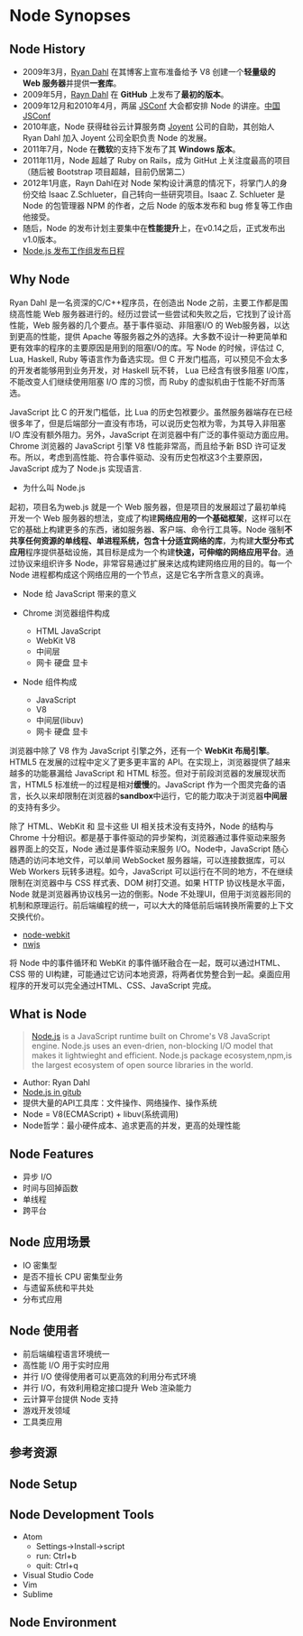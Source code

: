 # Node Synopses

## Node History

- 2009年3月，[Ryan Dahl](http://tinyclouds.org/) 在其博客上宣布准备给予 V8 创建一个**轻量级的 Web 服务器**并提供**一套库**。
- 2009年5月，[Rayn Dahl](https://github.com/ry) 在 **GitHub** 上发布了**最初的版本**。
- 2009年12月和2010年4月，两届 [JSConf](http://jsconf.com/) 大会都安排 Node 的讲座。[中国 JSConf](http://jsconf.cn/)
- 2010年底，Node 获得硅谷云计算服务商 [Joyent](https://www.joyent.com/) 公司的自助，其创始人 Ryan Dahl 加入 Joyent 公司全职负责 Node 的发展。
- 2011年7月，Node 在**微软**的支持下发布了其 **Windows 版本**。
- 2011年11月，Node 超越了 Ruby on Rails，成为 GitHut 上关注度最高的项目（随后被 Bootstrap 项目超越，目前仍居第二）
- 2012年1月底，Rayn Dahl在对 Node 架构设计满意的情况下，将掌门人的身份交给 Isaac Z.Schlueter，自己转向一些研究项目。Isaac Z. Schlueter 是 Node 的包管理器 NPM 的作者，之后 Node 的版本发布和 bug 修复等工作由他接受。
- 随后，Node 的发布计划主要集中在**性能提升**上，在v0.14之后，正式发布出v1.0版本。
- [Node.js 发布工作组发布日程](https://github.com/nodejs/Release#release-schedule1)

## Why Node

Ryan Dahl 是一名资深的C/C++程序员，在创造出 Node 之前，主要工作都是围绕高性能 Web 服务器进行的。经历过尝试一些尝试和失败之后，它找到了设计高性能，Web 服务器的几个要点。基于事件驱动、非阻塞I/O 的 Web服务器，以达到更高的性能，提供 Apache 等服务器之外的选择。大多数不设计一种更简单和更有效率的程序的主要原因是用到的阻塞I/O的库。写 Node 的时候，评估过 C, Lua, Haskell, Ruby 等语言作为备选实现。但 C 开发门槛高，可以预见不会太多的开发者能够用到业务开发，对 Haskell 玩不转， Lua 已经含有很多阻塞 I/O库，不能改变人们继续使用阻塞 I/O 库的习惯，而 Ruby 的虚拟机由于性能不好而落选。

JavaScript 比 C 的开发门槛低，比 Lua 的历史包袱要少。虽然服务器端存在已经很多年了，但是后端部分一直没有市场，可以说历史包袱为零，为其导入非阻塞 I/O 库没有额外阻力。另外，JavaScript 在浏览器中有广泛的事件驱动方面应用。Chrome 浏览器的 JavaScript 引擎 V8 性能非常高，而且给予新 BSD 许可证发布。所以，考虑到高性能、符合事件驱动、没有历史包袱这3个主要原因，JavaScript 成为了 Node.js 实现语言.

- 为什么叫 Node.js

起初，项目名为web.js 就是一个 Web 服务器，但是项目的发展超过了最初单纯开发一个 Web 服务器的想法，变成了构建**网络应用的一个基础框架**，这样可以在它的基础上构建更多的东西，诸如服务器、客户端、命令行工具等。Node 强制**不共享任何资源的单线程、单进程系统，包含十分适宜网络的库**，为构建**大型分布式应用**程序提供基础设施，其目标是成为一个构建**快速，可伸缩的网络应用平台**。通过协议来组织许多 Node，非常容易通过扩展来达成构建网络应用的目的。每一个 Node 进程都构成这个网络应用的一个节点，这是它名字所含意义的真谛。

- Node 给 JavaScript 带来的意义

- Chrome 浏览器组件构成
  - HTML JavaScript
  - WebKit V8
  - 中间层
  - 网卡 硬盘 显卡

- Node 组件构成
  - JavaScript
  - V8
  - 中间层(libuv)
  - 网卡 硬盘 显卡

浏览器中除了 V8 作为 JavaScript 引擎之外，还有一个 **WebKit 布局引擎**。HTML5 在发展的过程中定义了更多更丰富的 API。在实现上，浏览器提供了越来越多的功能暴漏给 JavaScript 和 HTML 标签。但对于前段浏览器的发展现状而言，HTML5 标准统一的过程是相对**缓慢**的。JavaScript 作为一个图灵完备的语言，长久以来却限制在浏览器的**sandbox**中运行，它的能力取决于浏览器**中间层**的支持有多少。

除了 HTML、WebKit 和 显卡这些 UI 相关技术没有支持外，Node 的结构与 Chrome 十分相识。都是基于事件驱动的异步架构，浏览器通过事件驱动来服务器界面上的交互，Node 通过是事件驱动来服务 I/O。Node中，JavaScript 随心随遇的访问本地文件，可以单间 WebSocket 服务器端，可以连接数据库，可以　Web Workers 玩转多进程。如今，JavaScript 可以运行在不同的地方，不在继续限制在浏览器中与 CSS 样式表、DOM 树打交道。如果 HTTP 协议栈是水平面，Node 就是浏览器再协议栈另一边的倒影。Node 不处理UI，但用于浏览器形同的机制和原理运行。前后端编程的统一，可以大大的降低前后端转换所需要的上下文交换代价。

- [node-webkit](https://nwjs.io/) 
- [nwjs](https://github.com/nwjs)

将 Node 中的事件循环和 WebKit 的事件循环融合在一起，既可以通过HTML、CSS 带的 UI构建，可能通过它访问本地资源，将两者优势整合到一起。桌面应用程序的开发可以完全通过HTML、CSS、JavaScript 完成。

## What is Node

> [Node.js](https://nodejs.org) is a JavaScript runtime built on Chrome's V8 JavaScript engine. Node.js uses an even-drien, non-blocking I/O model that makes it lightwieght and efficient. Node.js package ecosystem,npm,is the largest ecosystem of open source libraries in the world. 
- Author: Ryan Dahl
- [Node.js in gitub](https://github.com/nodejs)
- 提供大量的API工具库：文件操作、网络操作、操作系统
- Node = V8(ECMAScript) + libuv(系统调用)
- Node哲学：最小硬件成本、追求更高的并发，更高的处理性能

## Node Features

- 异步 I/O
- 时间与回掉函数
- 单线程
- 跨平台

## Node 应用场景

- IO 密集型
- 是否不擅长 CPU 密集型业务
- 与遗留系统和平共处
- 分布式应用

## Node 使用者

- 前后端编程语言环境统一
- 高性能 I/O 用于实时应用
- 并行 I/O 使得使用者可以更高效的利用分布式环境
- 并行 I/O，有效利用稳定接口提升 Web 渲染能力
- 云计算平台提供 Node 支持
- 游戏开发领域
- 工具类应用

## 参考资源

## Node Setup

## Node Development Tools

- Atom
  - Settings->Install->script
  - run: Ctrl+b
  - quit: Ctrl+q
- Visual Studio Code
- Vim
- Sublime

## Node Environment